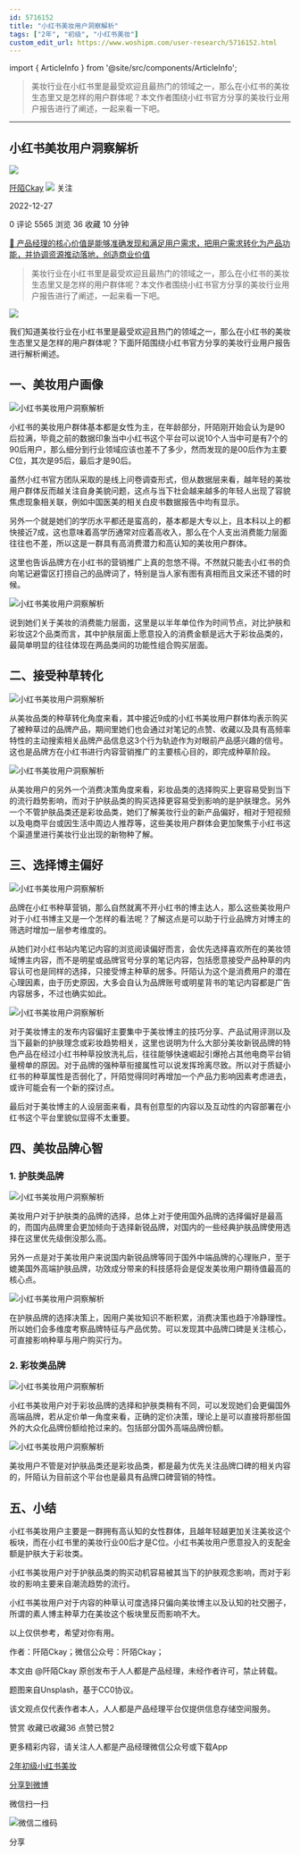 ```yaml
---
id: 5716152
title: "小红书美妆用户洞察解析"
tags: ["2年", "初级", "小红书美妆"]
custom_edit_url: https://www.woshipm.com/user-research/5716152.html
---
```

import { ArticleInfo } from '@site/src/components/ArticleInfo';

<ArticleInfo
    author="阡陌Ckay"
    authorLink="https://www.woshipm.com/u/1356479"
    published="2022-12-27"
    views={5565}
    comments={0}
    collects={36}
/>

> 美妆行业在小红书里是最受欢迎且最热门的领域之一，那么在小红书的美妆生态里又是怎样的用户群体呢？本文作者围绕小红书官方分享的美妆行业用户报告进行了阐述，一起来看一下吧。

---

## 小红书美妆用户洞察解析

[![](https://image.woshipm.com/wp-files/2022/10/nwHZFealUHdbn31XjXgX.png!/both/72x72)](https://www.woshipm.com/u/1356479)

[阡陌Ckay](https://www.woshipm.com/u/1356479) ![](https://static.woshipm.com/tag/1101_1@2x.png) 关注

2022-12-27

0 评论 5565 浏览 36 收藏 10 分钟

[🔗 产品经理的核心价值是能够准确发现和满足用户需求，把用户需求转化为产品功能，并协调资源推动落地，创造商业价值](https://ke.qidianla.com/courses/90pm)

> 美妆行业在小红书里是最受欢迎且最热门的领域之一，那么在小红书的美妆生态里又是怎样的用户群体呢？本文作者围绕小红书官方分享的美妆行业用户报告进行了阐述，一起来看一下吧。

![](https://image.woshipm.com/wp-files/2022/12/7F0N5InhI0r6iFopikbm.png)

我们知道美妆行业在小红书里是最受欢迎且热门的领域之一，那么在小红书的美妆生态里又是怎样的用户群体呢？下面阡陌围绕小红书官方分享的美妆行业用户报告进行解析阐述。

## 一、美妆用户画像

![小红书美妆用户洞察解析](https://image.woshipm.com/wp-files/2022/12/9aDphcHK6rCfLqlu9fd9.png)

小红书的美妆用户群体基本都是女性为主，在年龄部分，阡陌刚开始会认为是90后拉满，毕竟之前的数据印象当中小红书这个平台可以说10个人当中可是有7个的90后用户，那么细分到行业领域应该也差不了多少，然而发现的是00后作为主要C位，其次是95后，最后才是90后。

虽然小红书官方团队采取的是线上问卷调查形式，但从数据层来看，越年轻的美妆用户群体反而越关注自身美貌问题，这点与当下社会越来越多的年轻人出现了容貌焦虑现象相关联，例如中国医美的相关白皮书数据报告中均有显示。

另外一个就是她们的学历水平都还是蛮高的，基本都是大专以上，且本科以上的都快接近7成，这也意味着高学历通常对应着高收入，那么在个人支出消费能力层面往往也不差，所以这是一群具有高消费潜力和高认知的美妆用户群体。

这里也告诉品牌方在小红书的营销推广上真的忽悠不得。不然就只能去小红书的负向笔记避雷区打捞自己的品牌词了，特别是当人家有图有真相而且文采还不错的时候。

![小红书美妆用户洞察解析](https://image.woshipm.com/wp-files/2022/12/DzhPUs3YZY4JEIYJVeA6.png)

说到她们关于美妆的消费能力层面，这里是以半年单位作为时间节点，对比护肤和彩妆这2个品类而言，其中护肤层面上愿意投入的消费金额是远大于彩妆品类的，最简单明显的往往体现在两品类间的功能性组合购买层面。

## 二、接受种草转化

![小红书美妆用户洞察解析](https://image.woshipm.com/wp-files/2022/12/km1DkSKoKdXMnlVqkrSv.png)

从美妆品类的种草转化角度来看，其中接近9成的小红书美妆用户群体均表示购买了被种草过的品牌产品，期间里她们也会通过对笔记的点赞、收藏以及具有高频率特性的主动搜索相关品牌产品信息这3个行为轨迹作为对眼前产品感兴趣的信号。这也是品牌方在小红书进行内容营销推广的主要核心目的，即完成种草阶段。

![小红书美妆用户洞察解析](https://image.woshipm.com/wp-files/2022/12/Imaz12q7gGj680XLNbz3.png)

从美妆用户的另外一个消费决策角度来看，彩妆品类的选择购买上更容易受到当下的流行趋势影响，而对于护肤品类的购买选择更容易受到影响的是护肤理念。另外一个不管护肤品类还是彩妆品类，她们了解美妆行业的新产品偏好，相对于短视频以及电商平台或因生活中周边人推荐等，这些美妆用户群体会更加聚焦于小红书这个渠道里进行美妆行业出现的新物种了解。

## 三、选择博主偏好

![小红书美妆用户洞察解析](https://image.woshipm.com/wp-files/2022/12/4WrC0cNRMjVAV8yQf6jO.png)

品牌在小红书种草营销，那么自然就离不开小红书的博主达人，那么这些美妆用户对于小红书博主又是一个怎样的看法呢？了解这点是可以助于行业品牌方对博主的筛选时增加一层参考维度的。

从她们对小红书站内笔记内容的浏览阅读偏好而言，会优先选择喜欢所在的美妆领域博主内容，而不是明星或品牌官号分享的笔记内容，包括愿意接受产品种草的内容认可也是同样的选择，只接受博主种草的居多。阡陌认为这个是消费用户的潜在心理因素，由于历史原因，大多会自认为品牌账号或明星背书的笔记内容都是广告内容居多，不过也确实如此。

![小红书美妆用户洞察解析](https://image.woshipm.com/wp-files/2022/12/QETTvbRxNsVfNyXT8y4w.png)

对于美妆博主的发布内容偏好主要集中于美妆博主的技巧分享、产品试用评测以及当下最新的护肤理念或彩妆趋势相关，这里也说明为什么大部分美妆新锐品牌的特色产品在经过小红书种草投放洗礼后，往往能够快速崛起引爆抢占其他电商平台销量榜单的原因。对于品牌的强种草衔接属性可以说发挥玲离尽致。所以对于质疑小红书的种草属性是否弱化了，阡陌觉得同时再增加一个产品力影响因素考虑进去，或许可能会有一个新的探讨点。

最后对于美妆博主的人设层面来看，具有创意型的内容以及互动性的内容部署在小红书这个平台里貌似显得不太重要。

## 四、美妆品牌心智

### 1\. 护肤类品牌

![小红书美妆用户洞察解析](https://image.woshipm.com/wp-files/2022/12/9Q3FmF9H1V9oQNU7IMyO.png)

美妆用户对于护肤类的品牌的选择，总体上对于使用国外品牌的选择偏好是最高的，而国内品牌里会更加倾向于选择新锐品牌，对国内的一些经典护肤品牌使用选择在这里优先级倒没那么高。

另外一点是对于美妆用户来说国内新锐品牌等同于国外中端品牌的心理账户，至于媲美国外高端护肤品牌，功效成分带来的科技感将会是促发美妆用户期待值最高的核心点。

![小红书美妆用户洞察解析](https://image.woshipm.com/wp-files/2022/12/ft3etXx4EFVlsAuKZANe.png)

在护肤品牌的选择决策上，因用户美妆知识不断积累，消费决策也趋于冷静理性。所以她们会多维度考察品牌特征与产品优势。可以发现其中品牌口碑是关注核心，可直接影响种草与用户购买行为。

### 2\. 彩妆类品牌

![小红书美妆用户洞察解析](https://image.woshipm.com/wp-files/2022/12/LqlNXSrsO8LX6l6g62QM.png)

小红书美妆用户对于彩妆品牌的选择和护肤类稍有不同，可以发现她们会更偏国外高端品牌，若从定价单一角度来看，正确的定价决策，理论上是可以直接将那些国外的大众化品牌份额给抢过来的。包括部分国外高端品牌份额。

![小红书美妆用户洞察解析](https://image.woshipm.com/wp-files/2022/12/jsUTShWqVimfEVFl9buL.png)

美妆用户不管是对护肤品类还是彩妆品类，都是最为优先关注品牌口碑的相关内容的，阡陌认为目前这个平台也是最具有品牌口碑营销的特性。

## 五、小结

小红书美妆用户主要是一群拥有高认知的女性群体，且越年轻越更加关注美妆这个板块，而在小红书里的美妆行业00后才是C位。小红书美妆用户愿意投入的支配金额是护肤大于彩妆类。

小红书美妆用户对于护肤品类的购买动机容易被其当下的护肤观念影响，而对于彩妆的影响主要来自潮流趋势的流行。

小红书美妆用户对于内容的种草认可度选择只偏向美妆博主以及认知的社交圈子，所谓的素人博主种草力在美妆这个板块里反而影响不大。

以上仅供参考，希望对你有用。

作者：阡陌Ckay；微信公众号：阡陌Ckay；

本文由 @阡陌Ckay 原创发布于人人都是产品经理，未经作者许可，禁止转载。

题图来自Unsplash，基于CC0协议。

该文观点仅代表作者本人，人人都是产品经理平台仅提供信息存储空间服务。

赞赏 收藏已收藏36 点赞已赞2

更多精彩内容，请关注人人都是产品经理微信公众号或下载App

[2年](https://www.woshipm.com/tag/2%e5%b9%b4)[初级](https://www.woshipm.com/tag/%e5%88%9d%e7%ba%a7)[小红书美妆](https://www.woshipm.com/tag/%e5%b0%8f%e7%ba%a2%e4%b9%a6%e7%be%8e%e5%a6%86)

[分享到微博](https://service.weibo.com/share/share.php?appkey=2775287854&title=小红书美妆用户洞察解析&url=https://www.woshipm.com/user-research/5716152.html&pic=https://image.woshipm.com/wp-files/2022/12/7F0N5InhI0r6iFopikbm.png)

微信扫一扫

![微信二维码](https://api.pwmqr.com/qrcode/create/?url=https://www.woshipm.com/user-research/5716152.html)

分享